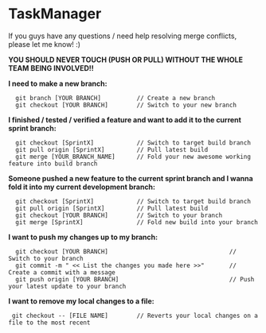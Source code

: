 # TaskManager

If you guys have any questions / need help resolving merge conflicts, please let me know! :)

**YOU SHOULD NEVER TOUCH (PUSH OR PULL) WITHOUT THE WHOLE TEAM BEING INVOLVED!!**

**I need to make a new branch:**

```
  git branch [YOUR BRANCH]          // Create a new branch  
  git checkout [YOUR BRANCH]        // Switch to your new branch  
```
  

**I finished / tested / verified a feature and want to add it to the current sprint branch:**

```
  git checkout [SprintX]            // Switch to target build branch  
  git pull origin [SprintX]         // Pull latest build  
  git merge [YOUR_BRANCH_NAME]      // Fold your new awesome working feature into build branch   
```
  
  
**Someone pushed a new feature to the current sprint branch and I wanna fold it into my current development branch:**

```
  git checkout [SprintX]            // Switch to target build branch  
  git pull origin [SprintX]         // Pull latest build  
  git checkout [YOUR BRANCH]        // Switch to your branch  
  git merge [SprintX]               // Fold new build into your branch  
```
  
  
**I want to push my changes up to my branch:**

```
  git checkout [YOUR BRANCH]                                  // Switch to your branch
  git commit -m " << List the changes you made here >>"       // Create a commit with a message
  git push origin [YOUR BRANCH]                               // Push your latest update to your branch
```
  
  
**I want to remove my local changes to a file:**

```
 git checkout -- [FILE NAME]        // Reverts your local changes on a file to the most recent  
```
